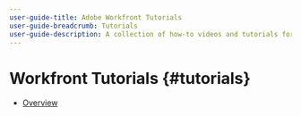 ```yaml
---
user-guide-title: Adobe Workfront Tutorials
user-guide-breadcrumb: Tutorials
user-guide-description: A collection of how-to videos and tutorials for Workfront.
---
```


# Workfront Tutorials {#tutorials}

+ [Overview](overview.md)

<!--

Articles must be added to this TOC file in order to render.

Use this list format to specify links to articles and section headings that expand and collapse in the left rail of the user guide.

An article link CANNOT be used as a section heading.
-->
